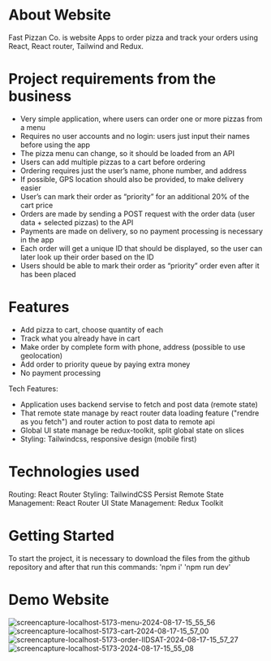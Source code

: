 # About Website
Fast Pizzan Co. is website Apps to order pizza and track your orders using React, React router, Tailwind and Redux.

# Project requirements from the business
- Very simple application, where users can order one or more pizzas from a menu
-  Requires no user accounts and no login: users just input their names before using the app
- The pizza menu can change, so it should be loaded from an API
- Users can add multiple pizzas to a cart before ordering
- Ordering requires just the user’s name, phone number, and address
- If possible, GPS location should also be provided, to make delivery easier
- User’s can mark their order as “priority” for an additional 20% of the cart price
- Orders are made by sending a POST request with the order data (user data + selected pizzas) to the API
- Payments are made on delivery, so no payment processing is necessary in the app
- Each order will get a unique ID that should be displayed, so the user can later look up their order based on the ID
- Users should be able to mark their order as “priority” order even after it has been placed

# Features
- Add pizza to cart, choose quantity of each
- Track what you already have in cart
- Make order by complete form with phone, address (possible to use geolocation)
- Add order to priority queue by paying extra money
- No payment processing

Tech Features:
- Application uses backend servise to fetch and post data (remote state)
- That remote state manage by react router data loading feature ("rendre as you fetch") and router action to post data to remote api
- Global UI state manage be redux-toolkit, split global state on slices
- Styling: Tailwindcss, responsive design (mobile first)

# Technologies used
Routing: React Router
Styling: TailwindCSS
Persist Remote State Management: React Router
UI State Management: Redux Toolkit

# Getting Started
To start the project, it is necessary to download the files from the github repository and after that run this commands:
'npm i'
'npm run dev'

# Demo Website
![screencapture-localhost-5173-menu-2024-08-17-15_55_56](https://github.com/user-attachments/assets/63636079-173b-46bb-b271-1cdecc2eaa12)
![screencapture-localhost-5173-cart-2024-08-17-15_57_00](https://github.com/user-attachments/assets/aba59a97-0d09-4f8f-b70a-d8569f720b91)
![screencapture-localhost-5173-order-IIDSAT-2024-08-17-15_57_27](https://github.com/user-attachments/assets/2bfd25a9-1b5f-485a-93db-a9ef5704c1a0)
![screencapture-localhost-5173-2024-08-17-15_55_08](https://github.com/user-attachments/assets/a1c77363-b051-4e9f-b660-958274425efe)
